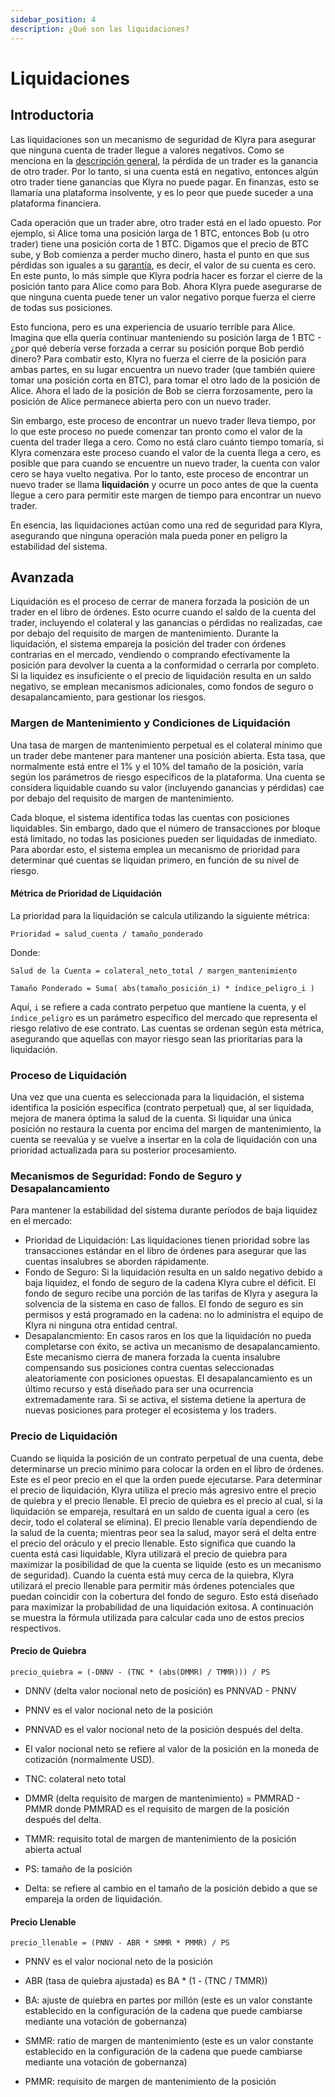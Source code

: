 ```yaml
---
sidebar_position: 4
description: ¿Qué son las liquidaciones?
---
```


# Liquidaciones

## Introductoria
Las liquidaciones son un mecanismo de seguridad de Klyra para asegurar que ninguna cuenta de trader llegue a valores negativos. Como se menciona en la [descripción general](../overview.md), la pérdida de un trader es la ganancia de otro trader. Por lo tanto, si una cuenta está en negativo, entonces algún otro trader tiene ganancias que Klyra no puede pagar. En finanzas, esto se llamaría una plataforma insolvente, y es lo peor que puede suceder a una plataforma financiera.

Cada operación que un trader abre, otro trader está en el lado opuesto. Por ejemplo, si Alice toma una posición larga de 1 BTC, entonces Bob (u otro trader) tiene una posición corta de 1 BTC. Digamos que el precio de BTC sube, y Bob comienza a perder mucho dinero, hasta el punto en que sus pérdidas son iguales a su [garantía](./collateral-pools.md), es decir, el valor de su cuenta es cero. En este punto, lo más simple que Klyra podría hacer es forzar el cierre de la posición tanto para Alice como para Bob. Ahora Klyra puede asegurarse de que ninguna cuenta puede tener un valor negativo porque fuerza el cierre de todas sus posiciones.

Esto funciona, pero es una experiencia de usuario terrible para Alice. Imagina que ella quería continuar manteniendo su posición larga de 1 BTC - ¿por qué debería verse forzada a cerrar su posición porque Bob perdió dinero? Para combatir esto, Klyra no fuerza el cierre de la posición para ambas partes, en su lugar encuentra un nuevo trader (que también quiere tomar una posición corta en BTC), para tomar el otro lado de la posición de Alice. Ahora el lado de la posición de Bob se cierra forzosamente, pero la posición de Alice permanece abierta pero con un nuevo trader.

Sin embargo, este proceso de encontrar un nuevo trader lleva tiempo, por lo que este proceso no puede comenzar tan pronto como el valor de la cuenta del trader llega a cero. Como no está claro cuánto tiempo tomaría, si Klyra comenzara este proceso cuando el valor de la cuenta llega a cero, es posible que para cuando se encuentre un nuevo trader, la cuenta con valor cero se haya vuelto negativa. Por lo tanto, este proceso de encontrar un nuevo trader se llama **liquidación** y ocurre un poco antes de que la cuenta llegue a cero para permitir este margen de tiempo para encontrar un nuevo trader.

En esencia, las liquidaciones actúan como una red de seguridad para Klyra, asegurando que ninguna operación mala pueda poner en peligro la estabilidad del sistema.

## Avanzada
Liquidación es el proceso de cerrar de manera forzada la posición de un trader en el libro de órdenes. Esto ocurre cuando el saldo de la cuenta del trader, incluyendo el colateral y las ganancias o pérdidas no realizadas, cae por debajo del requisito de margen de mantenimiento. Durante la liquidación, el sistema empareja la posición del trader con órdenes contrarias en el mercado, vendiendo o comprando efectivamente la posición para devolver la cuenta a la conformidad o cerrarla por completo. Si la liquidez es insuficiente o el precio de liquidación resulta en un saldo negativo, se emplean mecanismos adicionales, como fondos de seguro o desapalancamiento, para gestionar los riesgos.

### Margen de Mantenimiento y Condiciones de Liquidación
Una tasa de margen de mantenimiento perpetual es el colateral mínimo que un trader debe mantener para mantener una posición abierta. Esta tasa, que normalmente está entre el 1% y el 10% del tamaño de la posición, varía según los parámetros de riesgo específicos de la plataforma. Una cuenta se considera liquidable cuando su valor (incluyendo ganancias y pérdidas) cae por debajo del requisito de margen de mantenimiento.

Cada bloque, el sistema identifica todas las cuentas con posiciones liquidables. Sin embargo, dado que el número de transacciones por bloque está limitado, no todas las posiciones pueden ser liquidadas de inmediato. Para abordar esto, el sistema emplea un mecanismo de prioridad para determinar qué cuentas se liquidan primero, en función de su nivel de riesgo.

#### Métrica de Prioridad de Liquidación
La prioridad para la liquidación se calcula utilizando la siguiente métrica:

`Prioridad = salud_cuenta / tamaño_ponderado`

Donde:

`Salud de la Cuenta = colateral_neto_total / margen_mantenimiento`

`Tamaño Ponderado = Suma( abs(tamaño_posición_i) * índice_peligro_i )`

Aquí, `i` se refiere a cada contrato perpetuo que mantiene la cuenta, y el `índice_peligro` es un parámetro específico del mercado que representa el riesgo relativo de ese contrato. Las cuentas se ordenan según esta métrica, asegurando que aquellas con mayor riesgo sean las prioritarias para la liquidación.

### Proceso de Liquidación
Una vez que una cuenta es seleccionada para la liquidación, el sistema identifica la posición específica (contrato perpetual) que, al ser liquidada, mejora de manera óptima la salud de la cuenta. Si liquidar una única posición no restaura la cuenta por encima del margen de mantenimiento, la cuenta se reevalúa y se vuelve a insertar en la cola de liquidación con una prioridad actualizada para su posterior procesamiento.

### Mecanismos de Seguridad: Fondo de Seguro y Desapalancamiento
Para mantener la estabilidad del sistema durante períodos de baja liquidez en el mercado:

- Prioridad de Liquidación: Las liquidaciones tienen prioridad sobre las transacciones estándar en el libro de órdenes para asegurar que las cuentas insalubres se aborden rápidamente.
- Fondo de Seguro: Si la liquidación resulta en un saldo negativo debido a baja liquidez, el fondo de seguro de la cadena Klyra cubre el déficit. El fondo de seguro recibe una porción de las tarifas de Klyra y asegura la solvencia de la sistema en caso de fallos. El fondo de seguro es sin permisos y está programado en la cadena: no lo administra el equipo de Klyra ni ninguna otra entidad central. 
- Desapalancmiento: En casos raros en los que la liquidación no pueda completarse con éxito, se activa un mecanismo de desapalancamiento. Este mecanismo cierra de manera forzada la cuenta insalubre compensando sus posiciones contra cuentas seleccionadas aleatoriamente con posiciones opuestas. El desapalancamiento es un último recurso y está diseñado para ser una ocurrencia extremadamente rara. Si se activa, el sistema detiene la apertura de nuevas posiciones para proteger el ecosistema y los traders.

### Precio de Liquidación
Cuando se liquida la posición de un contrato perpetual de una cuenta, debe determinarse un precio mínimo para colocar la orden en el libro de órdenes. Este es el peor precio en el que la orden puede ejecutarse. Para determinar el precio de liquidación, Klyra utiliza el precio más agresivo entre el precio de quiebra y el precio llenable. El precio de quiebra es el precio al cual, si la liquidación se empareja, resultará en un saldo de cuenta igual a cero (es decir, todo el colateral se elimina). El precio llenable varía dependiendo de la salud de la cuenta; mientras peor sea la salud, mayor será el delta entre el precio del oráculo y el precio llenable. Esto significa que cuando la cuenta está casi liquidable, Klyra utilizará el precio de quiebra para maximizar la posibilidad de que la cuenta se liquide (esto es un mecanismo de seguridad). Cuando la cuenta está muy cerca de la quiebra, Klyra utilizará el precio llenable para permitir más órdenes potenciales que puedan coincidir con la cobertura del fondo de seguro. Esto está diseñado para maximizar la probabilidad de una liquidación exitosa. A continuación se muestra la fórmula utilizada para calcular cada uno de estos precios respectivos.

#### Precio de Quiebra
`precio_quiebra = (-DNNV - (TNC * (abs(DMMR) / TMMR))) / PS`

- DNNV (delta valor nocional neto de posición) es PNNVAD - PNNV

- PNNV es el valor nocional neto de la posición

- PNNVAD es el valor nocional neto de la posición después del delta.

- El valor nocional neto se refiere al valor de la posición en la moneda de cotización (normalmente USD).

- TNC: colateral neto total

- DMMR (delta requisito de margen de mantenimiento) = PMMRAD - PMMR donde PMMRAD es el requisito de margen de la posición después del delta.

- TMMR: requisito total de margen de mantenimiento de la posición abierta actual

- PS: tamaño de la posición

- Delta: se refiere al cambio en el tamaño de la posición debido a que se empareja la orden de liquidación.

#### Precio Llenable
`precio_llenable = (PNNV - ABR * SMMR * PMMR) / PS`

- PNNV es el valor nocional neto de la posición

- ABR (tasa de quiebra ajustada) es BA * (1 - (TNC / TMMR))

- BA: ajuste de quiebra en partes por millón (este es un valor constante establecido en la configuración de la cadena que puede cambiarse mediante una votación de gobernanza)

- SMMR: ratio de margen de mantenimiento (este es un valor constante establecido en la configuración de la cadena que puede cambiarse mediante una votación de gobernanza)

- PMMR: requisito de margen de mantenimiento de la posición